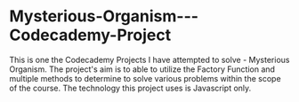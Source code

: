 # Mysterious-Organism---Codecademy-Project
This is one the Codecademy Projects I have attempted to solve - Mysterious Organism.
The project's aim is to able to utilize the Factory Function and multiple methods to determine to solve various problems within the scope of the course.
The technology this project uses is Javascript only. 

